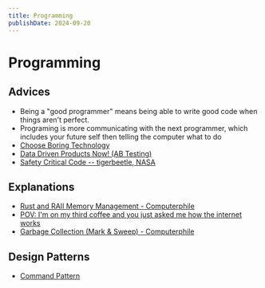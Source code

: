 ```yaml
---
title: Programming
publishDate: 2024-09-20
---
```


# Programming

## Advices

- Being a "good programmer" means being able to write good code when things aren't perfect.
- Programing is more communicating with the next programmer, which includes your future self then telling the computer what to do
- [Choose Boring Technology](https://boringtechnology.club/)
- [Data Driven Products Now! (AB Testing)](https://datadriven.club/)
- [Safety Critical Code -- tigerbeetle, NASA](https://github.com/tigerbeetle/tigerbeetle/blob/main/docs/TIGER_STYLE.md)

## Explanations

- [Rust and RAII Memory Management - Computerphile](https://www.youtube.com/watch?v=pTMvh6VzDls)
- [POV: I'm on my third coffee and you just asked me how the internet works](https://www.youtube.com/watch?v=jjKFXlFNR4E)
- [Garbage Collection (Mark & Sweep) - Computerphile](https://www.youtube.com/watch?v=c32zXYAK7CI)

## Design Patterns

- [Command Pattern](https://refactoring.guru/design-patterns/command)
